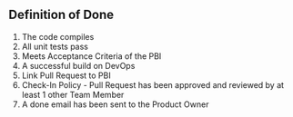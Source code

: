 ## Definition of Done

1. The code compiles
1. All unit tests pass
1. Meets Acceptance Criteria of the PBI
1. A successful build on DevOps
1. Link Pull Request to PBI
1. Check-In Policy - Pull Request has been approved and reviewed by at least 1 other Team Member
1. A done email has been sent to the Product Owner
